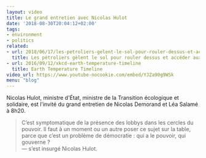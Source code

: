 ```yaml
---
layout: video
title: Le grand entretien avec Nicolas Hulot
date: '2018-08-30T20:04:12+02:00'
tags:
- environment
- politics
related:
- url: 2018/06/17/les-petroliers-gelent-le-sol-pour-rouler-dessus-et-acceder-aux-pipelines
  title: Les pétroliers gèlent le sol pour rouler dessus et accéder aux pipelines
- url: 2016/09/12/xkcd-earth-temperature-timeline
  title: Earth Temperature Timeline
video_url: https://www.youtube-nocookie.com/embed/YJZa90g9WSk
menu: "blog"
---
```

Nicolas Hulot, ministre d'État, ministre de la Transition écologique et solidaire, est l'invité du grand entretien de Nicolas Demorand et Léa Salamé à 8h20.

> C’est symptomatique de la présence des lobbys dans les cercles du pouvoir. Il faut à un moment ou un autre poser ce sujet sur la table, parce que c’est un problème de démocratie : qui a le pouvoir, qui gouverne ?  
— s’est insurgé Nicolas Hulot.
